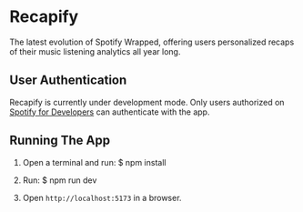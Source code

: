 # Recapify

The latest evolution of Spotify Wrapped, offering users personalized recaps of their music listening analytics all year long.

## User Authentication

Recapify is currently under development mode. Only users authorized on [Spotify for Developers](https://developer.spotify.com/) can authenticate with the app.

## Running The App
1. Open a terminal and run:
    $ npm install

2. Run:
    $ npm run dev

3. Open `http://localhost:5173` in a browser.

